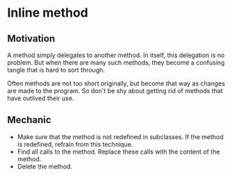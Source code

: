 # Inline method

## Motivation

A method simply delegates to another method. In itself, this delegation is no problem.
But when there are many such methods, they become a confusing tangle that is hard to sort through.

Often methods are not too short originally, but become that way as changes are made to the program.
So don't be shy about getting rid of methods that have outlived their use.

## Mechanic

* Make sure that the method is not redefined in subclasses. If the method is redefined, refrain from this technique.
* Find all calls to the method. Replace these calls with the content of the method.
* Delete the method.
